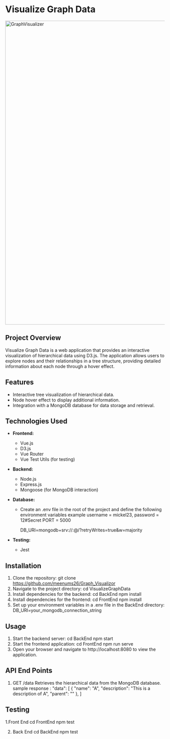 # Visualize Graph Data


<img width="958" alt="GraphVisualizer" src="https://github.com/user-attachments/assets/3735a57a-1fd2-495a-b353-6e54e6d1e85e">

## Project Overview
Visualize Graph Data is a web application that provides an interactive visualization of hierarchical data using D3.js. The application allows users to explore nodes and their relationships in a tree structure, providing detailed information about each node through a hover effect.

## Features
- Interactive tree visualization of hierarchical data.
- Node hover effect to display additional information.
- Integration with a MongoDB database for data storage and retrieval.

## Technologies Used
- **Frontend:**
  - Vue.js
  - D3.js
  - Vue Router
  - Vue Test Utils (for testing)
  
- **Backend:**
  - Node.js
  - Express.js
  - Mongoose (for MongoDB interaction)
  
- **Database:**
  - Create an .env file in the root of the project and define the following environment variables
    example username = mickel23, password = 12#Secret
    PORT = 5000
    
    DB_URI=mongodb+srv://<username>:<password>@<cluster-url>/<database>?retryWrites=true&w=majority

  
- **Testing:**
  - Jest

## Installation
1. Clone the repository:
   git clone https://github.com/meenums26/Graph_Visualizor
2. Navigate to the project directory:
    cd VisualizeGraphData
3. Install dependencies for the backend:
    cd BackEnd
    npm install
4. Install dependencies for the frontend:
    cd FrontEnd
    npm install
5. Set up your environment variables in a .env file in the BackEnd directory:
    DB_URI=your_mongodb_connection_string
## Usage
1. Start the backend server:
    cd BackEnd
    npm start
2. Start the frontend application:
    cd FrontEnd
    npm run serve
3. Open your browser and navigate to http://localhost:8080 to view the application.
## API End Points
1. GET /data
    Retrieves the hierarchical data from the MongoDB database.
    sample response :
  "data": [
      {
        "name": "A",
        "description": "This is a description of A",
        "parent": ""
      },
   ]

## Testing
1.Front End
  cd FrontEnd
  npm test
  
2. Back End
  cd BackEnd
  npm test

